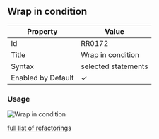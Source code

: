 ## Wrap in condition

| Property | Value |
| -------- | ----- |
| Id | RR0172 |
| Title | Wrap in condition |
| Syntax | selected statements |
| Enabled by Default | &#x2713; |

### Usage

![Wrap in condition](../../images/refactorings/WrapInCondition.png)

[full list of refactorings](Refactorings.md)